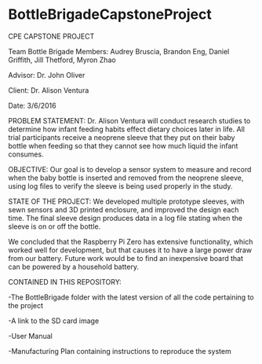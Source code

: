 # BottleBrigadeCapstoneProject

CPE CAPSTONE PROJECT

Team Bottle Brigade Members: Audrey Bruscia, Brandon Eng, Daniel Griffith, Jill Thetford, Myron Zhao 

Advisor: Dr. John Oliver

Client: Dr. Alison Ventura

Date: 3/6/2016

PROBLEM STATEMENT: Dr. Alison Ventura will conduct research studies to determine how infant feeding habits effect dietary choices later in life.  All trial participants receive a neoprene sleeve that they put on their baby bottle when feeding so that they cannot see how much liquid the infant consumes.

OBJECTIVE: Our goal is to develop a sensor system to measure and record when the baby bottle is inserted and removed from the neoprene sleeve, using log files to verify the sleeve is being used properly in the study.

STATE OF THE PROJECT: We developed multiple prototype sleeves, with sewn sensors and 3D printed enclosure, and improved the design each time.  The final sleeve design produces data in a log file stating when the sleeve is on or off the bottle.

  We concluded that the Raspberry Pi Zero has extensive functionality, which worked well for development, but that causes it to have a large power draw from our battery.  Future work would be to find an inexpensive board that can be powered by a household battery.

CONTAINED IN THIS REPOSITORY: 

  -The BottleBrigade folder with the latest version of all the code pertaining to the project
  
  -A link to the SD card image
  
  -User Manual
  
  -Manufacturing Plan containing instructions to reproduce the system
